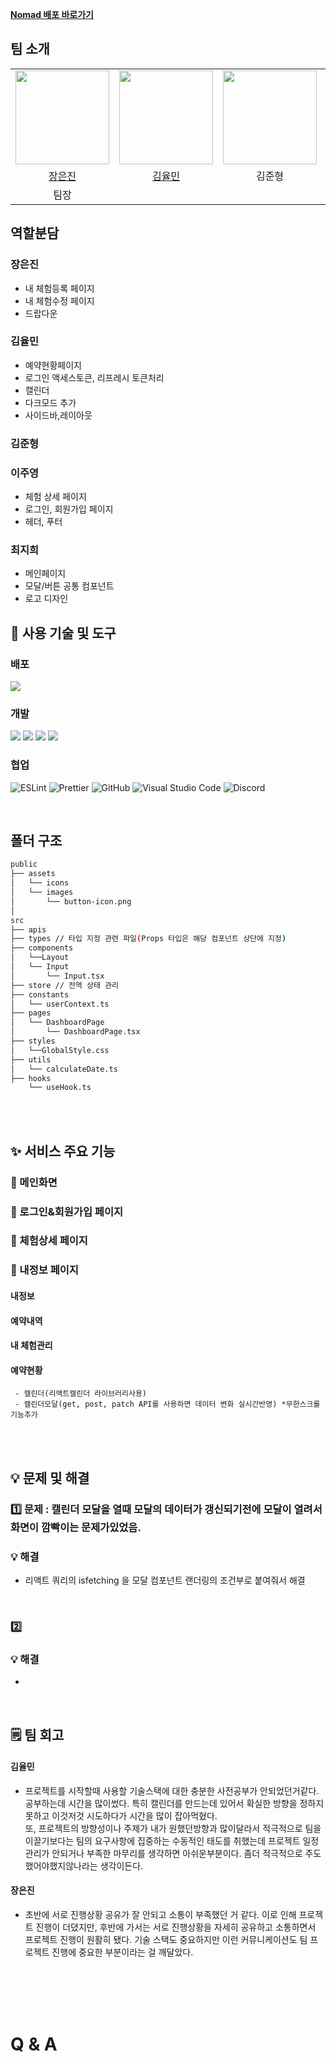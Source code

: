 **[Nomad 배포 바로가기](https://nomad-gold.vercel.app/)**

## 팀 소개
<table>
    <tr>
        <td align="center"><img src="https://github.com/eundin.png" width="150"></td>
        <td align="center"><img src="https://github.com/yulmai999.png" width="150"></td>
        <td align="center"><img src="" width="150"></td>
        <td align="center"><img src="https://github.com/2zzzyoung.png" width="150"></td>
        <td align="center"><img src="https://github.com/FE3-part4-team2/-Nomad/assets/73398624/32b4370c-db54-4535-8c85-ae403ca47ad7" width="150"></td>
    </tr>
    <tr>
        <td align="center"><a href="https://github.com/eundin">장은진</a></td>
        <td align="center"><a href="https://github.com/yulmai999">김율민</a></td>
        <td align="center">김준형</td>
        <td align="center"><a href="https://github.com/2zzzyoung">이주영</td>
        <td align="center"><a href="https://github.com/jihee1103">최지희</a></td>
    </tr>
    <tr>
        <td align="center">팀장</td>
    </tr>
</table>

## 역할분담
### 장은진
- 내 체험등록 페이지
- 내 체험수정 페이지
- 드랍다운

### 김율민
- 예약현황페이지
- 로그인 액세스토큰, 리프레시 토큰처리
- 캘린더
- 다크모드 추가
- 사이드바,레이아웃 

### 김준형

### 이주영
- 체험 상세 페이지
- 로그인, 회원가입 페이지
- 헤더, 푸터

### 최지희
- 메인페이지
- 모달/버튼 공통 컴포넌트
- 로고 디자인




## 🔨 사용 기술 및 도구

### 배포

<img src="https://img.shields.io/badge/vercel-000000?style=for-the-badge&logo=vercel&logoColor=white">

### 개발

<img src="https://img.shields.io/badge/typescript-3178c6?style=for-the-badge&logo=typescript&logoColor=white"> <img src="https://img.shields.io/badge/react-61dafb?style=for-the-badge&logo=react&logoColor=white"> <img src="https://img.shields.io/badge/reqct_query-FF4154?style=for-the-badge&logo=reactquery&logoColor=white"> <img src="https://img.shields.io/badge/next.js_12-000000?style=for-the-badge&logo=nextdotjs&logoColor=white">


### 협업

![ESLint](https://img.shields.io/badge/ESLint-4B3263?style=for-the-badge&logo=eslint&logoColor=white)
![Prettier](https://img.shields.io/badge/Prettier-F7B93E?style=for-the-badge&logo=eslint&logoColor=white) ![GitHub](https://img.shields.io/badge/github-%23121011.svg?style=for-the-badge&logo=github&logoColor=white) ![Visual Studio Code](https://img.shields.io/badge/Visual%20Studio%20Code-0078d7.svg?style=for-the-badge&logo=visual-studio-code&logoColor=white)
![Discord](https://img.shields.io/badge/Discord-%235865F2.svg?style=for-the-badge&logo=discord&logoColor=white)

<br/>

## 폴더 구조

```bash
public
├── assets
│   └── icons
│   └── images
│       └── button-icon.png
│ 
src
├── apis 
├── types // 타입 지정 관련 파일(Props 타입은 해당 컴포넌트 상단에 지정)
├── components 
│   └──Layout
│   └── Input
│       └── Input.tsx
├── store // 전역 상태 관리
├── constants
│   └── userContext.ts
├── pages 
│   └── DashboardPage
│       └── DashboardPage.tsx
├── styles
│   └──GlobalStyle.css
├── utils  
│   └── calculateDate.ts
├── hooks  
    └── useHook.ts
```
<br/><br/>

## ✨ 서비스 주요 기능


### 📄 메인화면


### 📄 로그인&회원가입 페이지

### 📄 체험상세 페이지

### 📄 내정보 페이지
 #### 내정보
 #### 예약내역
 #### 내 체험관리
 #### 예약현황
     - 캘린더(리액트캘린더 라이브러리사용)
     - 캘린더모달(get, post, patch API를 사용하면 데이터 변화 실시간반영) *무한스크롤기능추가
     



<br/><br/>


## 💡 문제 및 해결

### 1️⃣ 문제 : 캘린더 모달을 열때 모달의 데이터가 갱신되기전에 모달이 열려서 화면이 깜빡이는 문제가있었음.
### 💡 해결 
- 리액트 쿼리의 isfetching 을 모달 컴포넌트 랜더링의 조건부로 붙여줘서 해결
<br/>

### 2️⃣ 
### 💡 해결 
- 

<br/>

## 🗒️ 팀 회고

#### 김율민
- 프로젝트를 시작할때 사용할 기술스택에 대한 충분한 사전공부가 안되었던거같다. 공부하는데 시간을 많이썼다.
  특히 캘린더를 만드는데 있어서 확실한 방향을 정하지못하고 이것저것 시도하다가 시간을 많이 잡아먹혔다. <br/>
  또, 프로젝트의 방향성이나 주제가 내가 원했던방향과 많이달라서 적극적으로 팀을 이끌기보다는 팀의 요구사항에 집중하는 수동적인 태도를 취했는데
  프로젝트 일정관리가 안되거나 부족한 마무리를 생각하면 아쉬운부분이다. 좀더 적극적으로 주도했어야했지않나라는 생각이든다.  

#### 장은진
- 초반에 서로 진행상황 공유가 잘 안되고 소통이 부족했던 거 같다. 이로 인해 프로젝트 진행이 더뎠지만, 후반에 가서는 서로 진행상황을 자세히 공유하고 소통하면서 프로젝트 진행이 원활히 됐다. 기술 스택도 중요하지만 이런 커뮤니케이션도 팀 프로젝트 진행에 중요한 부분이라는 걸 깨달았다.

<br/><br/>
<br/><br/>

# Q & A


<br/><br/>
<br/><br/>
<br/><br/>
